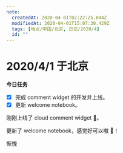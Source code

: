 ```yaml
---
note:
  createdAt: 2020-04-01T02:22:25.044Z
  modifiedAt: 2020-04-01T15:07:30.429Z
  tags: [地点/中国/北京, 日记/2020/4]
  id: ""
---
```


# 2020/4/1 于北京

<!-- @crossnote.comment "id":"c50c3dce-842b-4d56-b7f6-782cc3d92684 -->

**今日任务**

- [x] 完成 comment widget 的开发并上线。
- [x] 更新 welcome notebook。

<!-- @timer "date":"Wed Apr 01 2020 16:18:56 GMT+0800 (China Standard Time) -->

刚刚上线了 cloud comment widget 🐼。

<!-- @timer "date":"Wed Apr 01 2020 16:48:55 GMT+0800 (China Standard Time)","duration":"30 minutes -->

更新了 welcome notebook，感觉好可以嗷 🍊！

<!-- @timer "date":"Wed Apr 01 2020 23:06:27 GMT+0800 (China Standard Time)","duration":"about 6 hours -->

惭愧
